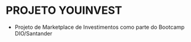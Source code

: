 # PROJETO YOUINVEST

* Projeto de Marketplace de Investimentos como parte do Bootcamp DIO/Santander

